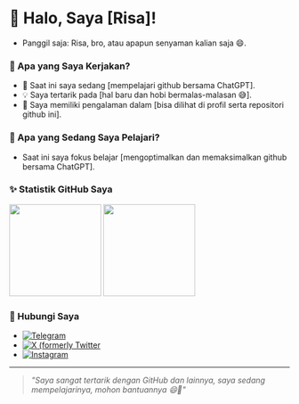 # 👋 Halo, Saya [Risa]!
- Panggil saja: Risa, bro, atau apapun senyaman kalian saja 😄.

### 🔭 Apa yang Saya Kerjakan?
- 🌟 Saat ini saya sedang [mempelajari github bersama ChatGPT].
- 💡 Saya tertarik pada [hal baru dan hobi bermalas-malasan 😅].
- 🚀 Saya memiliki pengalaman dalam [bisa dilihat di profil serta repositori github ini].

### 🌱 Apa yang Sedang Saya Pelajari?
- Saat ini saya fokus belajar [mengoptimalkan dan memaksimalkan github bersama ChatGPT].

### ✨ Statistik GitHub Saya
<div>
  <img height="165em" src="https://github-readme-stats.vercel.app/api?username=risawitama&show_icons=true&hide_border=true&count_private=true&theme=radical" />
  <img height="165em" src="https://github-readme-stats.vercel.app/api/top-langs/?username=risawitama&layout=compact&theme=radical" />
</div>

### 💼 Hubungi Saya
- [![Telegram](https://img.shields.io/badge/_t.me%2FRisaWitama_-white?style=flat-square&logo=telegram&label=Telegram&labelColor=white&color=%2326A5E4)](https://t.me/RisaWitama)
- [![X (formerly Twitter](https://img.shields.io/badge/_x.com%2Fardiirsw__-grey?style=flat-square&logo=x&logoColor=white&label=X%20or%20Twitter&labelColor=grey&color=white)](https://x.com/ardiirsw_)
- [![Instagram](https://img.shields.io/instagram/follow/ardiirsw_?style=social)](https://instagram.com/ardiirsw_)

---

> *"Saya sangat tertarik dengan GitHub dan lainnya,
      saya sedang mempelajarinya, mohon bantuannya 😄🙏"*
